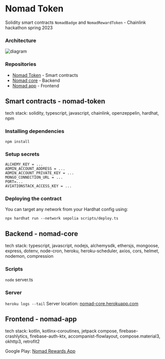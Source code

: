 # Nomad Token
Solidity smart contracts `NomadBadge` and `NomadRewardToken` - Chainlink hackathon spring 2023

### Architecture
![diagram](https://github.com/maikotrindade/nomad-token/assets/3600906/9b704bd8-cf9c-4d58-94f4-5325c132d03e)

### Repositories
- [Nomad Token](https://github.com/maikotrindade/nomad-token) - Smart contracts
- [Nomad core](https://github.com/maikotrindade/nomad-core) - Backend
- [Nomad app](https://github.com/maikotrindade/nomad-app) - Frontend

## Smart contracts - nomad-token
tech stack: solidity, typescript, javascript, chainlink, openzeppelin, hardhat, npm

### Installing dependencies
```
npm install
```
### Setup secrets
````
ALCHEMY_KEY = ...
ADMIN_ACCOUNT_ADDRESS = ...
ADMIN_ACCOUNT_PRIVATE_KEY = ...
MONGO_CONNECTION_URL = ...
PORT=...
AVIATIONSTACK_ACCESS_KEY = ...
````

### Deploying the contract
You can target any network from your Hardhat config using:
```
npx hardhat run --network sepolia scripts/deploy.ts
```

## Backend - nomad-core
tech stack: typescript, javascript, nodejs, alchemysdk, ethersjs, mongoose, express, dotenv, node-cron, heroku, heroku-scheduler, axios, cors, helmet, nodemon, compression

### Scripts
`node` server.ts

### Server
`heroku logs --tail`
Server location: [nomad-core.herokuapp.com](https://nomad-core.herokuapp.com/)


## Frontend - nomad-app
tech stack: kotlin, kotlinx-coroutines, jetpack compose, firebase-crashlytics, firebase-auth-ktx, accompanist-flowlayout, compose.material3, okhttp3, retrofit2

Google Play: [Nomad Rewards App](https://play.google.com/store/apps/details?id=io.github.maikotrindade.nomadrewards)
